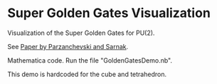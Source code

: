 # Super Golden Gates Visualization
Visualization of the Super Golden Gates for PU(2).

See [Paper by Parzanchevski and Sarnak](https://arxiv.org/abs/1704.02106).


Mathematica code. Run the file "GoldenGatesDemo.nb".

This demo is hardcoded for the cube and tetrahedron. 


